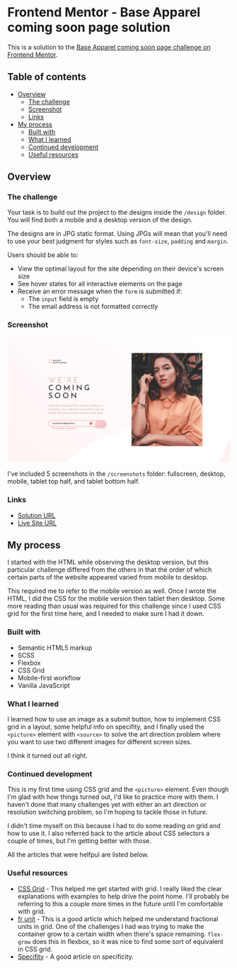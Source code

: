 # Frontend Mentor - Base Apparel coming soon page solution

This is a solution to the [Base Apparel coming soon page challenge on Frontend Mentor](https://www.frontendmentor.io/challenges/base-apparel-coming-soon-page-5d46b47f8db8a7063f9331a0). 

## Table of contents

- [Overview](#overview)
  - [The challenge](#the-challenge)
  - [Screenshot](#screenshot)
  - [Links](#links)
- [My process](#my-process)
  - [Built with](#built-with)
  - [What I learned](#what-i-learned)
  - [Continued development](#continued-development)
  - [Useful resources](#useful-resources)

## Overview

### The challenge

Your task is to build out the project to the designs inside the `/design` folder. You will find both a mobile and a desktop version of the design. 

The designs are in JPG static format. Using JPGs will mean that you'll need to use your best judgment for styles such as `font-size`, `padding` and `margin`. 

Users should be able to:

- View the optimal layout for the site depending on their device's screen size
- See hover states for all interactive elements on the page
- Receive an error message when the `form` is submitted if:
  - The `input` field is empty
  - The email address is not formatted correctly

### Screenshot

![](./dist/screenshots/base-apparel-coming-soon-fullscreen.png)

I've included 5 screenshots in the `/screenshots` folder: fullscreen, desktop, mobile, tablet top half, and tablet bottom half.

### Links

- [Solution URL](https://www.frontendmentor.io/solutions/mobilefirst-using-bem-flexbox-css-grid-and-vanilla-js-8DLgJ5Vm1)
- [Live Site URL](https://victor-nyagudi.github.io/base-apparel-coming-soon-page/)

## My process

I started with the HTML while observing the desktop version, but this particular challenge differed
from the others in that the order of which certain parts of the website appeared varied from mobile to desktop.

This required me to refer to the mobile version as well. Once I wrote the HTML, I did the CSS for the
mobile version then tablet then desktop. Some more reading than usual was required for this challenge
since I used CSS grid for the first time here, and I needed to make sure I had it down. 

### Built with

- Semantic HTML5 markup
- SCSS
- Flexbox
- CSS Grid
- Mobile-first workflow
- Vanilla JavaScript

### What I learned

I learned how to use an image as a submit button, how to implement CSS grid in a layout, some helpful
info on specifity, and I finally used the `<picture>` element with `<source>` to solve the art 
direction problem where you want to use two different images for different screen sizes.

I think it turned out all right. 

### Continued development

This is my first time using CSS grid and the `<picture>` element. Even though I'm glad with how things 
turned out, I'd like to practice more with them. I haven't done that many challenges yet with either
an art direction or resolution switching problem, so I'm hoping to tackle those in future.

I didn't time myself on this because I had to do some reading on grid and how to use it. I also referred
back to the article about CSS selectors a couple of times, but I'm getting better with those. 

All the articles that were helfpul are listed below. 

### Useful resources

- [CSS Grid](https://www.w3schools.com/css/css_grid.asp) - This helped me get started with grid. I really liked the clear explanations with examples to help drive the point home. I'll probably be referring to this a couple more times in the future until I'm comfortable with grid.
- [fr unit](https://css-tricks.com/introduction-fr-css-unit/) - This is a good article which helped me understand fractional units in grid. One of the challenges I had was trying to make the container grow to a 
certain width when there's space remaining. `flex-grow` does this in flexbox, so it was nice to find some sort of equivalent in CSS grid.
- [Specifity](https://developer.mozilla.org/en-US/docs/Web/CSS/Specificity) - A good article on specificity.